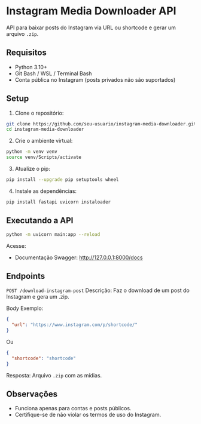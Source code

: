 # Instagram Media Downloader API

API para baixar posts do Instagram via URL ou shortcode e gerar um arquivo `.zip`.

## Requisitos

- Python 3.10+
- Git Bash / WSL / Terminal Bash
- Conta pública no Instagram (posts privados não são suportados)

## Setup

1. Clone o repositório:

```bash
git clone https://github.com/seu-usuario/instagram-media-downloader.git
cd instagram-media-downloader
```

2. Crie o ambiente virtual:

```bash
python -m venv venv
source venv/Scripts/activate
```

3. Atualize o pip:

```bash
pip install --upgrade pip setuptools wheel
```

4. Instale as dependências:

```bash
pip install fastapi uvicorn instaloader
```

## Executando a API

```bash
python -m uvicorn main:app --reload
```

Acesse:

- Documentação Swagger: http://127.0.0.1:8000/docs

## Endpoints

`POST /download-instagram-post`
Descrição: Faz o download de um post do Instagram e gera um .zip.

Body Exemplo:

```json
{
  "url": "https://www.instagram.com/p/shortcode/"
}
```

Ou

```json
{
  "shortcode": "shortcode"
}
```

Resposta: Arquivo `.zip` com as mídias.

## Observações

- Funciona apenas para contas e posts públicos.
- Certifique-se de não violar os termos de uso do Instagram.

